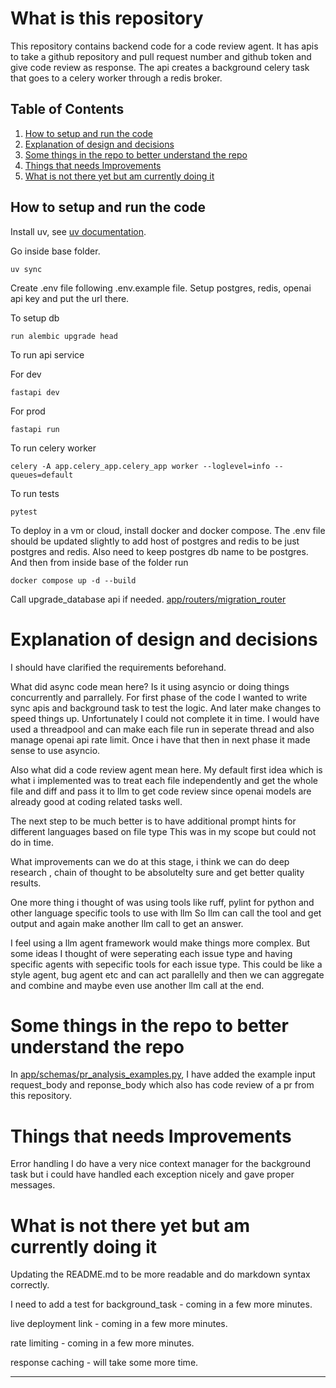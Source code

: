 # What is this repository

This repository contains backend code for a code review agent.
It has apis to take a github repository and pull request number and github token and give code review as response.
The api creates a background celery task that goes to a celery worker through a redis broker.

## Table of Contents

1. [How to setup and run the code](#how-to-setup-and-run-the-code)
2. [Explanation of design and decisions](#explanation-of-design-and-decisions)
3. [Some things in the repo to better understand the repo](#some-things-in-the-repo-to-better-understand-the-repo)
4. [Things that needs Improvements](#things-that-needs-improvements)
5. [What is not there yet but am currently doing it](#what-is-not-there-yet-but-am-currently-doing-it)

## How to setup and run the code

Install uv, see [uv documentation](https://docs.astral.sh/uv/).

Go inside base folder.

`uv sync`

Create .env file following .env.example file.
Setup postgres, redis, openai api key and put the url there.

To setup db

`run alembic upgrade head`

To run api service

For dev

`fastapi dev`

For prod

`fastapi run`

To run celery worker

`celery -A app.celery_app.celery_app worker --loglevel=info --queues=default`

To run tests

`pytest`

To deploy in a vm or cloud, install docker and docker compose. The .env file should be updated slightly to add host of postgres and redis to be just postgres and redis. Also need to keep postgres db name to be postgres. And then from inside base of the folder run

`docker compose up -d --build`

Call upgrade_database api if needed. [app/routers/migration_router](app/routers/migration_router)

# Explanation of design and decisions

I should have clarified the requirements beforehand.

What did async code mean here? Is it using asyncio or doing things concurrently and parrallely. For first phase of the code I wanted to write sync apis and background task to test the logic. And later make changes to speed things up. Unfortunately I could not complete it in time. I would have used a threadpool and can make each file run in seperate thread and also manage openai api rate limit. Once i have that then in next phase it made sense to use asyncio.

Also what did a code review agent mean here. My default first idea which is what i implemented was to treat each file independently and get the whole file and diff and pass it to llm to get code review
since openai models are already good at coding related tasks well.

The next step to be much better is to have additional prompt hints for different languages
based on file type This was in my scope but could not do in time.

What improvements can we do at this stage, i think we can do deep research , chain of thought
to be absolutelty sure and get better quality results.

One more thing i thought of was using tools like ruff, pylint for python
and other language specific tools to use with llm
So llm can call the tool and get output and again make another llm call to get an answer.

I feel using a llm agent framework would make things more complex. But some ideas I thought of were seperating each issue type and having specific agents
with sepecific tools for each issue type.
This could be like a style agent, bug agent etc and can act parallelly and then we can aggregate and combine and maybe even use another llm call at the end.

# Some things in the repo to better understand the repo

In [app/schemas/pr_analysis_examples.py](app/schemas/pr_analysis_examples.py), I have added the example input request_body and reponse_body which also has code review of a pr from this repository.

# Things that needs Improvements

Error handling I do have a very nice context manager for the background task
but i could have handled each exception nicely and gave proper messages.

# What is not there yet but am currently doing it

Updating the README.md to be more readable and do markdown syntax correctly.

I need to add a test for background_task - coming in a few more minutes.

live deployment link - coming in a few more minutes.

rate limiting - coming in a few more minutes.

response caching - will take some more time.

---
